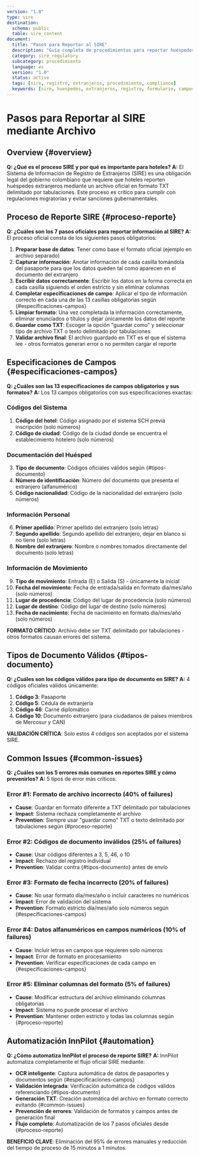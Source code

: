 ```yaml
---
version: "1.0"
type: sire
destination:
  schema: public
  table: sire_content
document:
  title: "Pasos para Reportar al SIRE"
  description: "Guía completa de procedimientos para reportar huéspedes extranjeros al Sistema de Información y Registro de Extranjeros (SIRE)"
  category: sire_regulatory
  subcategory: procedimiento
  language: es
  version: "1.0"
  status: active
  tags: [sire, registro, extranjeros, procedimiento, compliance]
  keywords: [sire, huespedes, extranjeros, registro, formulario, campos, obligatorio, validacion]
---
```


# Pasos para Reportar al SIRE mediante Archivo

## Overview {#overview}

**Q: ¿Qué es el proceso SIRE y por qué es importante para hoteles?**
**A:** El Sistema de Información de Registro de Extranjeros (SIRE) es una obligación legal del gobierno colombiano que requiere que hoteles reporten huéspedes extranjeros mediante un archivo oficial en formato TXT delimitado por tabulaciones. Este proceso es crítico para cumplir con regulaciones migratorias y evitar sanciones gubernamentales.

## Proceso de Reporte SIRE {#proceso-reporte}

**Q: ¿Cuáles son los 7 pasos oficiales para reportar información al SIRE?**
**A:** El proceso oficial consta de los siguientes pasos obligatorios:

1. **Preparar base de datos**: Tener como base el formato oficial (ejemplo en archivo separado)
2. **Capturar información**: Anotar información de cada casilla tomándola del pasaporte para que los datos queden tal como aparecen en el documento del extranjero
3. **Escribir datos correctamente**: Escribir los datos en la forma correcta en cada casilla siguiendo el orden estricto y sin eliminar columnas
4. **Completar especificaciones de campo**: Aplicar el tipo de información correcto en cada una de las 13 casillas obligatorias según {#especificaciones-campos}
5. **Limpiar formato**: Una vez completada la información correctamente, eliminar enunciados o títulos y dejar únicamente los datos del reporte
6. **Guardar como TXT**: Escoger la opción "guardar como" y seleccionar tipo de archivo TXT o texto delimitado por tabulaciones
7. **Validar archivo final**: El archivo guardado en TXT es el que el sistema lee - otros formatos generan error o no permiten cargar el reporte

## Especificaciones de Campos {#especificaciones-campos}

**Q: ¿Cuáles son las 13 especificaciones de campos obligatorios y sus formatos?**
**A:** Los 13 campos obligatorios con sus especificaciones exactas:

### Códigos del Sistema
1. **Código del hotel**: Código asignado por el sistema SCH previa inscripción (solo números)
2. **Código de ciudad**: Código de la ciudad donde se encuentra el establecimiento hotelero (solo números)

### Documentación del Huésped
3. **Tipo de documento**: Códigos oficiales válidos según {#tipos-documento}
4. **Número de identificación**: Número del documento que presenta el extranjero (alfanumérico)
5. **Código nacionalidad**: Código de la nacionalidad del extranjero (solo números)

### Información Personal
6. **Primer apellido**: Primer apellido del extranjero (solo letras)
7. **Segundo apellido**: Segundo apellido del extranjero, dejar en blanco si no tiene (solo letras)
8. **Nombre del extranjero**: Nombre o nombres tomados directamente del documento (solo letras)

### Información de Movimiento
9. **Tipo de movimiento**: Entrada (E) o Salida (S) - únicamente la inicial
10. **Fecha del movimiento**: Fecha de entrada/salida en formato día/mes/año (solo números)
11. **Lugar de procedencia**: Código del lugar de procedencia (solo números)
12. **Lugar de destino**: Código del lugar de destino (solo números)
13. **Fecha de nacimiento**: Fecha de nacimiento en formato día/mes/año (solo números)

**FORMATO CRÍTICO**: Archivo debe ser TXT delimitado por tabulaciones - otros formatos causan errores del sistema.

## Tipos de Documento Válidos {#tipos-documento}

**Q: ¿Cuáles son los códigos válidos para tipo de documento en SIRE?**
**A:** 4 códigos oficiales válidos únicamente:

1. **Código 3**: Pasaporte
2. **Código 5**: Cédula de extranjería
3. **Código 46**: Carné diplomático
4. **Código 10**: Documento extranjero (para ciudadanos de países miembros de Mercosur y CAN)

**VALIDACIÓN CRÍTICA**: Solo estos 4 códigos son aceptados por el sistema SIRE.

## Common Issues {#common-issues}

**Q: ¿Cuáles son los 5 errores más comunes en reportes SIRE y cómo prevenirlos?**
**A:** 5 tipos de error más críticos:

### Error #1: Formato de archivo incorrecto (40% of failures)
- **Cause**: Guardar en formato diferente a TXT delimitado por tabulaciones
- **Impact**: Sistema rechaza completamente el archivo
- **Prevention**: Siempre usar "guardar como" TXT o texto delimitado por tabulaciones según {#proceso-reporte}

### Error #2: Códigos de documento inválidos (25% of failures)
- **Cause**: Usar códigos diferentes a 3, 5, 46, o 10
- **Impact**: Rechazo del registro individual
- **Prevention**: Validar contra {#tipos-documento} antes de envío

### Error #3: Formato de fecha incorrecto (20% of failures)
- **Cause**: No usar formato día/mes/año o incluir caracteres no numéricos
- **Impact**: Error de validación del sistema
- **Prevention**: Formato estricto día/mes/año solo números según {#especificaciones-campos}

### Error #4: Datos alfanuméricos en campos numéricos (10% of failures)
- **Cause**: Incluir letras en campos que requieren solo números
- **Impact**: Error de formato en procesamiento
- **Prevention**: Verificar especificaciones de cada campo en {#especificaciones-campos}

### Error #5: Eliminar columnas del formato (5% of failures)
- **Cause**: Modificar estructura del archivo eliminando columnas obligatorias
- **Impact**: Sistema no puede procesar el archivo
- **Prevention**: Mantener orden estricto y todas las columnas según {#proceso-reporte}

## Automatización InnPilot {#automation}

**Q: ¿Cómo automatiza InnPilot el proceso de reporte SIRE?**
**A:** InnPilot automatiza completamente el flujo oficial SIRE mediante:

- **OCR inteligente**: Captura automática de datos de pasaportes y documentos según {#especificaciones-campos}
- **Validación integrada**: Verificación automática de códigos válidos referenciando {#tipos-documento}
- **Generación TXT**: Creación automática del archivo en formato correcto evitando {#common-issues}
- **Prevención de errores**: Validación de formatos y campos antes de generación final
- **Flujo completo**: Automatización de los 7 pasos oficiales desde {#proceso-reporte}

**BENEFICIO CLAVE**: Eliminación del 95% de errores manuales y reducción del tiempo de proceso de 15 minutos a 1 minutos.